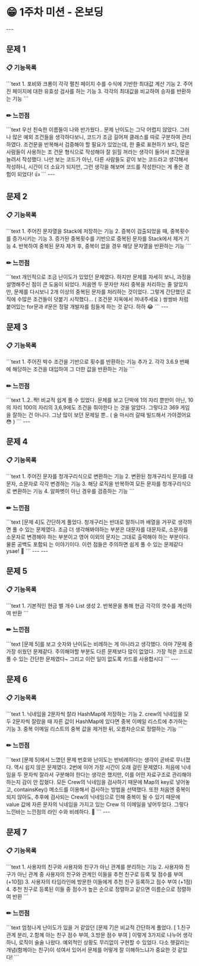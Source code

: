 <h1>😁 1주차 미션 - 온보딩</h1>
---
<h2>문제 1 </h2>
<h3>📋 기능목록</h3>
```text
1. 포비와 크롱이 각각 펼친 페이지 수를 수식에 기반한 최대값 계산 기능
2. 주어진 페이지에 대한 유효성 검사를 하는 기능
3. 각각의 최대값을 비교하여 승자를 반환하는 기능
```
<h3>✏ 느낀점</h3>
```text
우선 친숙한 이름들이 나와 반가웠다.. 문제 난이도는 그닥 어렵지 않았다. 그러나 많은 예외 조건들을 생각하다보니, 코드가 조금 길어져
클래스를 따로 구분하여 관리하였다. 조건문을 반복해서 검증해야 할 필요가 있었는데, 한 줄로 표현하기 보다, 많은 사람들이 사용하는 조
건문 형식으로 작성해야 잘 읽힐 꺼라는 생각이 들어서 조건문을 늘려서 작성했다. 나만 보는 코드가 아닌, 다른 사람들도 같이 보는 코드라고
생각해서 작성하니, 시간이 더 소요가 되지만, 그런 생각을 해보며 코드를 작성한다는 게 좋은 경험이 되었다! 👍
```
---
<h2>문제 2 </h2>
<h3>📋 기능목록</h3>
```text
1. 주어진 문자열을 Stack에 저장하는 기능
2. 증복이 검출되었을 때, 중복횟수를 증가시키는 기능
3. 증가돤 중복횟수를 기반으로 중복된 문자를 Stack에서 제거 기능
4. 반복하여 중복된 문자 제거 후, 중복이 없을 경우 해당 문자열을 반환하는 기능
```
<h3>✏ 느낀점</h3>
```text
개인적으로 조금 난이도가 있었던 문제였다. 하지만 문제를 자세히 보니, 과정을 설명해주신 점이 큰 도움이 되었다. 처음엔 두 문자만 처리
중복을 처리하는 줄 알았지만, 문제를 다시보니 2개 이상의 중복된 문자를 처리하는 것이었다. 그렇게 간단했던 로직에 수많은 조건들이 덧붙기
시작했다... ( 조건문 지옥에서 꺼내주세요 ) 쌍쌍바 처럼 붙어있는 for문과 if문은 정말 개발자를 힘들게 하는 것 같다. 하하 😂 
```
---
<h2>문제 3 </h2>
<h3>📋 기능목록</h3>
```text
1. 주어진 박수 조건을 기반으로 횟수를 반환하는 기능 추가
2. 각각 3.6.9 번째에 해당하는 조건을 대입하여 그 더한 값을 반환하는 기능
```
<h3>✏ 느낀점</h3>
```text
1..2..짝! 비교적 쉽게 풀 수 있었다. 문제를 보고 단박에 1의 자리 뿐만이 아닌, 10의 자리 100의 자리의 3,6,9에도 조건을 줘야한다
는 것을 알았다. 그렇다고 369 게임을 잘하는 건 아니다. 그냥 많이 보던 문제일 뿐.. ( 술 마시러 갈때 빌드해서 가야겠어요 😳 )
```
---
<h2>문제 4 </h2>
<h3>📋 기능목록</h3>
```text
1. 주어진 문자를 청개구리식으로 변환하는 기능
2. 변환된 청개구리식 문자를 대문자, 소문자로 각각 변경하는 기능
3. 해당 로직을 반복하여 모든 문자를 청개구리식으로 변환하는 기능
4. 알파벳이 아닌 경우를 검증하는 기능
```
<h3>✏ 느낀점</h3>
```text
[문제 4]도 간단하게 풀었다. 청개구리는 반대로 말하니까 배열을 거꾸로 생각하면 풀 수 있는 문제였다. 조금 더 생각해봐야하는 부분은 
대문자를 대문자로, 소문자를 소문자로 변경해야 하는 부분이고 영어 이외의 문자는 그대로 출력해야 하는 부분이다. 물론 공백도 포함되
는 이야기이다. 이런 점들은 주의하면 쉽게 풀 수 있는 문제같다 ysae! 🐸 
```
---
---
<h2>문제 5 </h2>
<h3>📋 기능목록</h3>
```text
1. 기본적인 현금 별 개수 List 생성
2. 반복문을 통해 현금 각각의 갯수를 계산하여 반환
```
<h3>✏ 느낀점</h3>
```text
[문제 5]를 보고 숫자와 난이도는 비례하는 게 아니라고 생각했다. 아마 7문제 중 가장 쉬웠던 문제같다. 주의해야할 부분도 다른 문제보다
많이 없었다. 가장 적은 코드로 풀 수 있는 간단한 문제였다~ 그리고 이런 일이 없도록 카드를 사용합시댜 
```
---
<h2>문제 6 </h2>
<h3>📋 기능목록</h3>
```text
1. 닉네임을 2문자씩 잘라 HashMap에 저장하는 기능
2. crew의 닉네임을 모두 2문자씩 잘랐을 때 자른 값이 HashMap에 있다면 중복 이메일 리스트에 추가하는 기능
3. 중복 이메일 리스트의 중복 값을 제거한 뒤, 오름차순으로 정렬하는 기능
```
<h3>✏ 느낀점</h3>
```text
[문제 5]에서 느꼈던 문제 번호와 난이도는 반비례하다는 생각이 곧바로 무너졌다. 역시 쉽지 않은 문제였다. 2번에 이어 가장 시간이 오래
걸린 문제였다. 처음에 닉네임을 두 문자씩 잘라서 구분해야 한다는 생각은 했지만, 이를 어떤 자료구조로 관리해야 하는지 감이 안 잡혔다.
모든 Crew의 닉네임을 검사하기 때문에 Map의 key로 넣어놓고, containsKey() 메소드를 이용해서 검사하는 방법을 선택했다. 또한 처음엔 
중복이 되지 않아도, 추후에 검사되는 Crew의 닉네임으로 인해 중복이 될 수 있기 때문에 value 값에 자른 문자의 닉네임을 가지고 있는 Crew
의 이메일을 넣어두었다. 그렇다 느낀바는 느낀점의 라인 수와 비례하다. 🤣
```
---
<h2>문제 7 </h2>
<h3>📋 기능목록</h3>
```text
1. 사용자의 친구와 사용자와 친구가 아닌 관계를 분리하는 기능
2. 사용자와 친구가 아닌 관계 중 사용자의 친구와 관계인 이들을 추천 친구로 등록 및 점수를 부여 (+10점)
3. 사용자의 타임라인에 방문한 이들에게 추천 친구 등록하고 점수 부여 (+1점)
4. 추천 친구로 등록된 이들 중 점수가 높은 순으로 정렬하고 같으면 이름순으로 정렬하여 반환
```
<h3>✏ 느낀점</h3>
```text
엄청나게 난이도가 있을 거 같았던 [문제 7]은 비교적 간단하게 풀었다.
[ 1.친구관계 분리, 2.함께 아는 친구 점수 부여, 3.방문 점수 부여 ] 이렇게 3가지로 나누어 생각하니, 로직이 술술 나왔다.
예외적인 상황도 무리없이 구현할 수 있었다. 다소 헷갈리는 개념(함께아는 친구)이 섞여서 있어서 문제를 어떻게 잘 이해하느냐가
중요한 것 같았다! 
```




